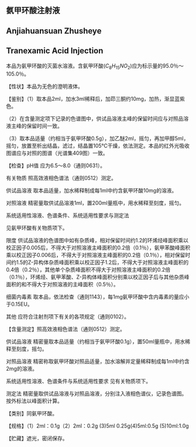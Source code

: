 ## 氨甲环酸注射液

## Anjiahuansuan Zhusheye

## Tranexamic Acid Injection

本品为氨甲环酸的灭菌水溶液。含氨甲环酸$(C_{8}H_{15}NO_{2})$应为标示量的95.0％～105.0％。

【性状】本品为无色的澄明液体。

【鉴别】（1）取本品2ml，加水3ml稀释后，加茚三酮约10mg，加热，渐显蓝紫色。

（2）在含量测定项下记录的色谱图中，供试品溶液主峰的保留时间应与对照品溶液主峰的保留时间一致。

（3）取本品适量（约相当于氨甲环酸0.5g），加乙醚2ml，摇匀，再加甲醇5ml，摇匀，放置至析出结晶，滤过，结晶置105℃干燥，依法测定。本品的红外光吸收图谱应与对照的图谱（光谱集409图）一致。

【检查】pH值 应为6.5～8.0（通则0631）。

有关物质 照高效液相色谱法（通则0512）测定。

供试品溶液 取本品适量，加水稀释制成每1ml中约含氨甲环酸10mg的溶液。

对照溶液 精密量取供试品溶液1ml，置200ml量瓶中，用水稀释至刻度，摇匀。

系统适用性溶液、色谱条件、系统适用性要求与测定法

见氨甲环酸有关物质项下。

限度 供试品溶液的色谱图中如有杂质峰，相对保留时间约1.2的环烯烃峰面积乘以校正因子0.005后，不得大于对照溶液主峰面积的0.2倍（0.1％），氨甲苯酸峰面积乘以校正因子0.006后，不得大于对照溶液主峰面积的0.2倍（0.1％），相对保留时间约1.5的Z-异构体杂质峰面积乘以校正因子1.2后，不得大于对照溶液主峰面积的0.4倍（0.2％），其他单个杂质峰面积不得大于对照溶液主峰面积的0.2倍（0.1％），环烯烃、氨甲苯酸、Z-异构体峰面积分别乘以校正因子后与其他杂质峰面积的和不得大于对照溶液的主峰面积（0.5％）。

细菌内毒素 取本品，依法检查（通则1143），每1mg氨甲环酸中含内毒素的量应小于0.15EU。

其他 应符合注射剂项下有关的各项规定（通则0102）。

【含量测定】照高效液相色谱法（通则0512）测定。

供试品溶液 精密量取本品适量（约相当于氨甲环酸0.1g），置50ml量瓶中，用水稀释至刻度，摇匀。

对照品溶液 精密称取氨甲环酸对照品适量，加水溶解并定量稀释制成每1ml中约含2mg的溶液。

系统适用性溶液、色谱条件与系统适用性要求 见有关物质项下。

测定法 精密量取供试品溶液与对照品溶液，分别注入液相色谱仪，记录色谱图。按外标法以峰面积计算。

【类别】同氨甲环酸。

【规格】（1）2ml：0.1g（2）2ml：0.2g (3)5ml 0.25g(4)5ml:0.5g (5)10ml:1.0g

【贮藏】遮光，密闭保存。
